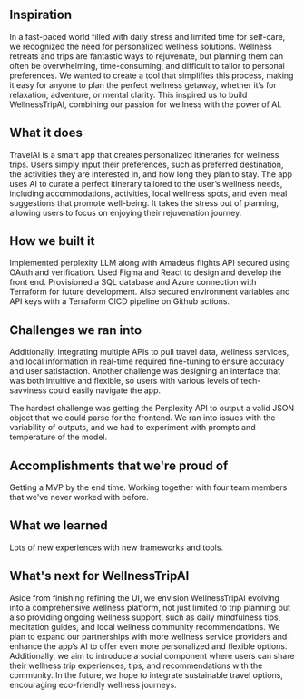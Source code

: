 ## Inspiration
In a fast-paced world filled with daily stress and limited time for self-care, we recognized the need for personalized wellness solutions. Wellness retreats and trips are fantastic ways to rejuvenate, but planning them can often be overwhelming, time-consuming, and difficult to tailor to personal preferences. We wanted to create a tool that simplifies this process, making it easy for anyone to plan the perfect wellness getaway, whether it’s for relaxation, adventure, or mental clarity. This inspired us to build WellnessTripAI, combining our passion for wellness with the power of AI.

## What it does
TravelAI is a smart app that creates personalized itineraries for wellness trips. Users simply input their preferences, such as preferred destination, the activities they are interested in, and how long they plan to stay. The app uses AI to curate a perfect itinerary tailored to the user’s wellness needs, including accommodations, activities, local wellness spots, and even meal suggestions that promote well-being. It takes the stress out of planning, allowing users to focus on enjoying their rejuvenation journey.

## How we built it
Implemented perplexity LLM along with Amadeus flights API secured using OAuth and verification. Used Figma and React to design and develop the front end. Provisioned a SQL database and Azure connection with Terraform for future development. Also secured environment variables and API keys with a Terraform CICD pipeline on Github actions.

## Challenges we ran into
Additionally, integrating multiple APIs to pull travel data, wellness services, and local information in real-time required fine-tuning to ensure accuracy and user satisfaction. Another challenge was designing an interface that was both intuitive and flexible, so users with various levels of tech-savviness could easily navigate the app.

The hardest challenge was getting the Perplexity API to output a valid JSON object that we could parse for the frontend. We ran into issues with the variability of outputs, and we had to experiment with prompts and temperature of the model.

## Accomplishments that we're proud of
Getting a MVP by the end time. Working together with four team members that we've never worked with before.

## What we learned
Lots of new experiences with new frameworks and tools. 

## What's next for WellnessTripAI
Aside from finishing refining the UI, we envision WellnessTripAI evolving into a comprehensive wellness platform, not just limited to trip planning but also providing ongoing wellness support, such as daily mindfulness tips, meditation guides, and local wellness community recommendations. We plan to expand our partnerships with more wellness service providers and enhance the app’s AI to offer even more personalized and flexible options. Additionally, we aim to introduce a social component where users can share their wellness trip experiences, tips, and recommendations with the community. In the future, we hope to integrate sustainable travel options, encouraging eco-friendly wellness journeys.
